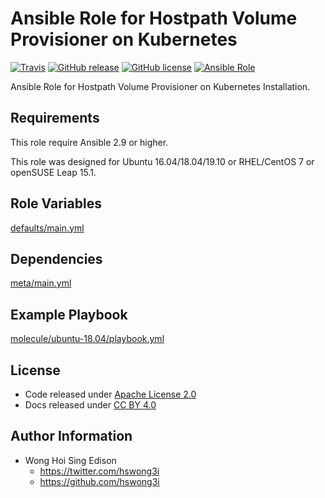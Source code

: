 # Ansible Role for Hostpath Volume Provisioner on Kubernetes

[![Travis](https://img.shields.io/travis/alvistack/ansible-role-kubernetes_hostpath_provisioner.svg)](https://travis-ci.org/alvistack/ansible-role-kubernetes_hostpath_provisioner)
[![GitHub release](https://img.shields.io/github/release/alvistack/ansible-role-kubernetes_hostpath_provisioner.svg)](https://github.com/alvistack/ansible-role-kubernetes_hostpath_provisioner)
[![GitHub license](https://img.shields.io/github/license/alvistack/ansible-role-kubernetes_hostpath_provisioner.svg)](https://github.com/alvistack/ansible-role-kubernetes_hostpath_provisioner/blob/master/LICENSE)
[![Ansible Role](https://img.shields.io/badge/galaxy-alvistack.kubernetes_hostpath_provisioner-blue.svg)](https://galaxy.ansible.com/alvistack/kubernetes_hostpath_provisioner)

Ansible Role for Hostpath Volume Provisioner on Kubernetes Installation.

## Requirements

This role require Ansible 2.9 or higher.

This role was designed for Ubuntu 16.04/18.04/19.10 or RHEL/CentOS 7 or openSUSE Leap 15.1.

## Role Variables

[defaults/main.yml](defaults/main.yml)

## Dependencies

[meta/main.yml](meta/main.yml)

## Example Playbook

[molecule/ubuntu-18.04/playbook.yml](molecule/ubuntu-18.04/playbook.yml)

## License

  - Code released under [Apache License 2.0](LICENSE)
  - Docs released under [CC BY 4.0](http://creativecommons.org/licenses/by/4.0/)

## Author Information

  - Wong Hoi Sing Edison
      - <https://twitter.com/hswong3i>
      - <https://github.com/hswong3i>
